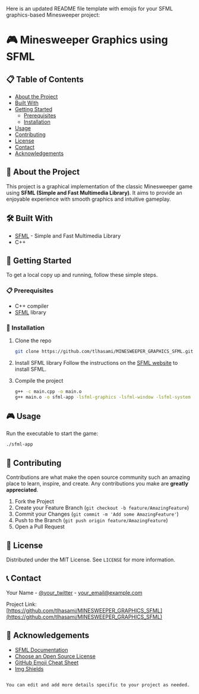 Here is an updated README file template with emojis for your SFML graphics-based Minesweeper project:


# 🎮 Minesweeper Graphics using SFML

## 📋 Table of Contents
- [About the Project](#about-the-project)
- [Built With](#built-with)
- [Getting Started](#getting-started)
  - [Prerequisites](#prerequisites)
  - [Installation](#installation)
- [Usage](#usage)
- [Contributing](#contributing)
- [License](#license)
- [Contact](#contact)
- [Acknowledgements](#acknowledgements)

## 📝 About the Project

This project is a graphical implementation of the classic Minesweeper game using **SFML (Simple and Fast Multimedia Library)**. It aims to provide an enjoyable experience with smooth graphics and intuitive gameplay.

## 🛠 Built With

- [SFML](https://www.sfml-dev.org/) - Simple and Fast Multimedia Library
- C++

## 🚀 Getting Started

To get a local copy up and running, follow these simple steps.

### 📋 Prerequisites

- C++ compiler
- [SFML](https://www.sfml-dev.org/download.php) library

### 🔧 Installation

1. Clone the repo
   ```sh
   git clone https://github.com/tlhasami/MINESWEEPER_GRAPHICS_SFML.git
   ```
2. Install SFML library
   Follow the instructions on the [SFML website](https://www.sfml-dev.org/tutorials/2.5/start-vc.php) to install SFML.

3. Compile the project
   ```sh
   g++ -c main.cpp -o main.o
   g++ main.o -o sfml-app -lsfml-graphics -lsfml-window -lsfml-system
   ```

## 🎮 Usage

Run the executable to start the game:
```sh
./sfml-app
```

## 🤝 Contributing

Contributions are what make the open source community such an amazing place to learn, inspire, and create. Any contributions you make are **greatly appreciated**.

1. Fork the Project
2. Create your Feature Branch (`git checkout -b feature/AmazingFeature`)
3. Commit your Changes (`git commit -m 'Add some AmazingFeature'`)
4. Push to the Branch (`git push origin feature/AmazingFeature`)
5. Open a Pull Request

## 📜 License

Distributed under the MIT License. See `LICENSE` for more information.

## 📞 Contact

Your Name - [@your_twitter](https://twitter.com/your_twitter) - your_email@example.com

Project Link: [https://github.com/tlhasami/MINESWEEPER_GRAPHICS_SFML](https://github.com/tlhasami/MINESWEEPER_GRAPHICS_SFML)

## 💬 Acknowledgements

- [SFML Documentation](https://www.sfml-dev.org/documentation/2.5.1/)
- [Choose an Open Source License](https://choosealicense.com)
- [GitHub Emoji Cheat Sheet](https://www.webpagefx.com/tools/emoji-cheat-sheet)
- [Img Shields](https://shields.io)
```

You can edit and add more details specific to your project as needed.
